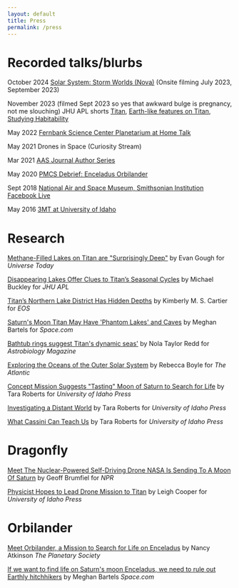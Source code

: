 ```yaml
---
layout: default
title: Press
permalink: /press
---
```

# Recorded talks/blurbs


October 2024 [Solar System: Storm Worlds (Nova)](https://www.pbs.org/video/solar-system-storm-worlds-9kvelp/) (Onsite filming July 2023, September 2023)

November 2023 (filmed Sept 2023 so yes that awkward bulge is pregnancy, not me slouching) JHU APL shorts [Titan](https://www.youtube.com/shorts/l3_PDtEmKlg), [Earth-like features on Titan](https://www.youtube.com/shorts/e_HGI-BBQ74), [Studying Habitability](https://www.youtube.com/shorts/Y0oQr06dVRU)

May 2022 [Fernbank Science Center Planetarium at Home Talk](https://www.facebook.com/fernbankcenter/videos/fsc-at-home-planetarium-may-6-2022/726023108434729)

May 2021 Drones in Space (Curiosity Stream)

Mar 2021 [AAS Journal Author Series](https://www.youtube.com/watch?v=rR9PB9gq55Q&ab_channel=AAS)

May 2020 [PMCS Debrief: Enceladus Orbilander](https://www.youtube.com/watch?v=NAM8SWw14vs&ab_channel=LunarandPlanetaryInstitute)

Sept 2018 [National Air and Space Museum, Smithsonian Institution Facebook Live](https://www.facebook.com/airandspace/videos/were-live-with-museum-planetary-scientist-emily-martin-and-applied-physics-labor/316375415777979/)

May 2016 [3MT at University of Idaho](https://www.youtube.com/watch?v=sATu7lZYe50)

# Research
[Methane-Filled Lakes on Titan are "Surprisingly Deep"](https://www.universetoday.com/142009/methane-filled-lakes-on-titan-are-surprisingly-deep/) by Evan Gough for *Universe Today*

[Disappearing Lakes Offer Clues to Titan’s Seasonal Cycles](https://www.jhuapl.edu/PressRelease/190415b) by Michael Buckley for *JHU APL*

[Titan’s Northern Lake District Has Hidden Depths](https://eos.org/articles/titans-northern-lake-district-has-hidden-depths) by Kimberly M. S. Cartier for *EOS*

[Saturn's Moon Titan May Have 'Phantom Lakes' and Caves](https://www.space.com/saturn-moon-titan-phantom-lakes-caves) by Meghan Bartels for *Space.com*

[Bathtub rings suggest Titan's dynamic seas'](http://www.astrobio.net/news-exclusive/bathtub-rings-suggest-titans-dynamic-seas/) by Nola Taylor Redd for *Astrobiology Magazine*

[Exploring the Oceans of the Outer Solar System](https://www.theatlantic.com/science/archive/2016/03/planet-mission-concepts/475281/) by Rebecca Boyle for *The Atlantic*

[Concept Mission Suggests "Tasting" Moon of Saturn to Search for Life](https://www.uidaho.edu/news/news-articles/news-releases/2016-june/061316-moonresearch) by Tara Roberts for *University of Idaho Press*

[Investigating a Distant World](http://www.uidaho.edu/sci/undergrad-research/research-expo/2013/shannon-mackenzie) by Tara Roberts for *University of Idaho Press*

[What Cassini Can Teach Us](https://www.uidaho.edu/news/here-we-have-idaho-magazine/past-issues/2017-spring/cassini) by Tara Roberts for *University of Idaho Press*

# Dragonfly

[Meet The Nuclear-Powered Self-Driving Drone NASA Is Sending To A Moon Of Saturn](https://www.npr.org/2019/09/17/760649353/meet-the-nuclear-powered-self-driving-drone-nasa-is-sending-to-a-moon-of-saturn) by Geoff Brumfiel for *NPR*

[Physicist Hopes to Lead Drone Mission to Titan](https://www.uidaho.edu/sci/news/features/2018/dragonfly) by Leigh Cooper for *University of Idaho Press*

# Orbilander
[Meet Orbilander, a Mission to Search for Life on Enceladus](https://www.planetary.org/articles/meet-orbilander-enceladus-mission) by Nancy Atkinson *The Planetary Society*

[If we want to find life on Saturn's moon Enceladus, we need to rule out Earthly hitchhikers](https://www.space.com/enceladus-orbilander-life-detection-planetary-protection) by Meghan Bartels *Space.com*
